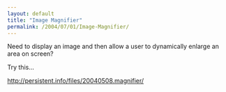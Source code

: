 ```yaml
---
layout: default
title: "Image Magnifier"
permalink: /2004/07/01/Image-Magnifier/
---
```


<P>Need to display an image and then allow a user to dynamically enlarge an area on screen?</P>
<P>Try this...</P>
<P><A class="" href="http://persistent.info/files/20040508.magnifier/" target=_blank>http://persistent.info/files/20040508.magnifier/</A></P>